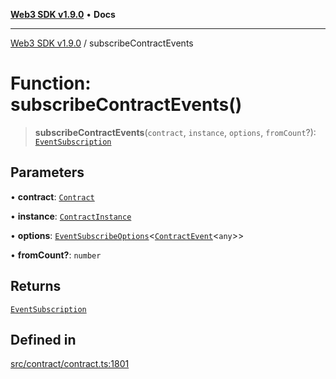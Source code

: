 [**Web3 SDK v1.9.0**](../README.md) • **Docs**

***

[Web3 SDK v1.9.0](../globals.md) / subscribeContractEvents

# Function: subscribeContractEvents()

> **subscribeContractEvents**(`contract`, `instance`, `options`, `fromCount`?): [`EventSubscription`](../classes/EventSubscription.md)

## Parameters

• **contract**: [`Contract`](../classes/Contract.md)

• **instance**: [`ContractInstance`](../classes/ContractInstance.md)

• **options**: [`EventSubscribeOptions`](../interfaces/EventSubscribeOptions.md)\<[`ContractEvent`](../interfaces/ContractEvent.md)\<`any`\>\>

• **fromCount?**: `number`

## Returns

[`EventSubscription`](../classes/EventSubscription.md)

## Defined in

[src/contract/contract.ts:1801](https://github.com/Mystic-Nayy/alephium-web3/blob/c1afd789a197ce5fe21f08c2965942090157c33d/packages/web3/src/contract/contract.ts#L1801)
